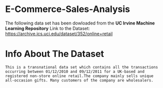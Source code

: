 # E-Commerce-Sales-Analysis

The following data set has been dowloaded from the **UC Irvine Machine Learning Repository** Link to the Dataset: https://archive.ics.uci.edu/dataset/352/online+retail

# Info About The Dataset
    This is a transnational data set which contains all the transactions occurring between 01/12/2010 and 09/12/2011 for a UK-based and registered non-store online retail.The company mainly sells unique all-occasion gifts. Many customers of the company are wholesalers.
    

    
